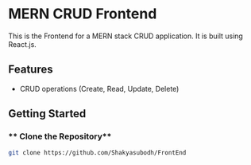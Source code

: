 # MERN CRUD Frontend

This is the Frontend for a MERN stack CRUD application. It is built using React.js.

## Features


- CRUD operations (Create, Read, Update, Delete)



## **Getting Started**

### ** Clone the Repository**
```sh
git clone https://github.com/Shakyasubodh/FrontEnd

